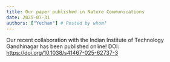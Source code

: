 ```yaml
---
title: Our paper published in Nature Communications
date: 2025-07-31
authors: ["Yechan"] # Posted by whom?
---
```

Our recent collaboration with the Indian Institute of Technology Gandhinagar has been published online! 
DOI: https://doi.org/10.1038/s41467-025-62737-3
